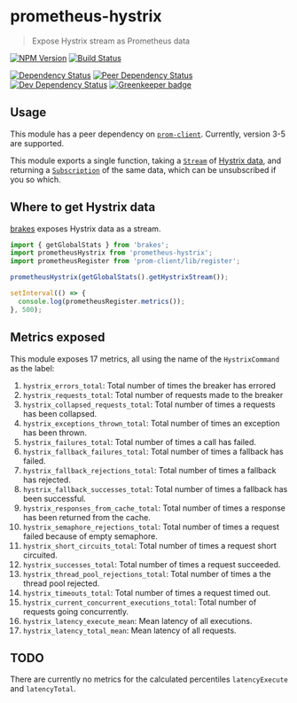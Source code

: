 # prometheus-hystrix

> Expose Hystrix stream as Prometheus data

[![NPM Version][npm-image]][npm-url]
[![Build Status][travis-image]][travis-url]

[![Dependency Status][david-image]][david-url]
[![Peer Dependency Status][david-peer-image]][david-peer-url]
[![Dev Dependency Status][david-dev-image]][david-dev-url]
[![Greenkeeper badge][greenkeeper-image]][greenkeeper-url]

## Usage

This module has a peer dependency on [`prom-client`][prom-client-url]. Currently, version 3-5 are supported.

This module exports a single function, taking a [`Stream`][node-stream-api-url] of [Hystrix data][hystrix-data-stream-url], and
returning a [`Subscription`][rxjs-url] of the same data, which can be unsubscribed if you so which.

## Where to get Hystrix data

[brakes][brakes-url] exposes Hystrix data as a stream.

```js
import { getGlobalStats } from 'brakes';
import prometheusHystrix from 'prometheus-hystrix';
import prometheusRegister from 'prom-client/lib/register';

prometheusHystrix(getGlobalStats().getHystrixStream());

setInterval(() => {
  console.log(prometheusRegister.metrics());
}, 500);
```

## Metrics exposed

This module exposes 17 metrics, all using the name of the `HystrixCommand` as the label:

1. `hystrix_errors_total`: Total number of times the breaker has errored
2. `hystrix_requests_total`: Total number of requests made to the breaker
3. `hystrix_collapsed_requests_total`: Total number of times a requests has been collapsed.
4. `hystrix_exceptions_thrown_total`: Total number of times an exception has been thrown.
5. `hystrix_failures_total`: Total number of times a call has failed.
6. `hystrix_fallback_failures_total`: Total number of times a fallback has failed.
7. `hystrix_fallback_rejections_total`: Total number of times a fallback has rejected.
8. `hystrix_fallback_successes_total`: Total number of times a fallback has been successful.
9. `hystrix_responses_from_cache_total`: Total number of times a response has been returned from the cache.
10. `hystrix_semaphore_rejections_total`: Total number of times a request failed because of empty semaphore.
11. `hystrix_short_circuits_total`: Total number of times a request short circuited.
12. `hystrix_successes_total`: Total number of times a request succeeded.
13. `hystrix_thread_pool_rejections_total`: Total number of times a the thread pool rejected.
14. `hystrix_timeouts_total`: Total number of times a request timed out.
15. `hystrix_current_concurrent_executions_total`: Total number of requests going concurrently.
16. `hystrix_latency_execute_mean`: Mean latency of all executions.
17. `hystrix_latency_total_mean`: Mean latency of all requests.

## TODO

There are currently no metrics for the calculated percentiles `latencyExecute` and `latencyTotal`.

[travis-url]: https://travis-ci.org/SimenB/node-prometheus-hystrix
[travis-image]: https://img.shields.io/travis/SimenB/node-prometheus-hystrix.svg
[npm-url]: https://npmjs.org/package/prometheus-hystrix
[npm-image]: https://img.shields.io/npm/v/prometheus-hystrix.svg
[david-url]: https://david-dm.org/SimenB/node-prometheus-hystrix
[david-image]: https://img.shields.io/david/SimenB/node-prometheus-hystrix.svg
[david-dev-url]: https://david-dm.org/SimenB/node-prometheus-hystrix?type=dev
[david-dev-image]: https://img.shields.io/david/dev/SimenB/node-prometheus-hystrix.svg
[david-peer-url]: https://david-dm.org/SimenB/node-prometheus-hystrix?type=peer
[david-peer-image]: https://img.shields.io/david/peer/SimenB/node-prometheus-hystrix.svg
[greenkeeper-url]: https://greenkeeper.io/
[greenkeeper-image]: https://badges.greenkeeper.io/SimenB/node-prometheus-hystrix.svg
[prom-client-url]: https://github.com/siimon/prom-client
[node-stream-api-url]: https://nodejs.org/api/stream.html
[hystrix-data-stream-url]: https://github.com/Netflix/Hystrix/tree/master/hystrix-contrib/hystrix-metrics-event-stream
[rxjs-url]: https://github.com/ReactiveX/rxjs
[brakes-url]: https://github.com/awolden/brakes
